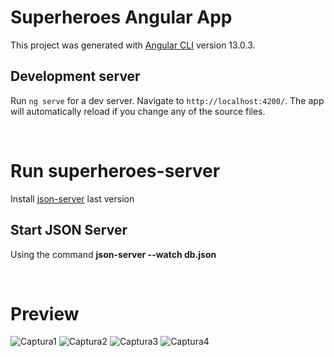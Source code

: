 # Superheroes Angular App

This project was generated with [Angular CLI](https://github.com/angular/angular-cli) version 13.0.3.

## Development server

Run `ng serve` for a dev server. Navigate to `http://localhost:4200/`. The app will automatically reload if you change any of the source files.

<br/>

# Run superheroes-server

Install [json-server](https://www.npmjs.com/package/json-server) last version 

## Start JSON Server

Using the command <b>json-server --watch db.json</b>

<br/>

# Preview 

![Captura1](https://user-images.githubusercontent.com/51963634/164029894-dafe43d4-9294-4714-ab0e-99b001266742.PNG)
![Captura2](https://user-images.githubusercontent.com/51963634/164029924-09dacd1b-6bab-42e5-b877-0d170210fcad.PNG)
![Captura3](https://user-images.githubusercontent.com/51963634/164029958-0893907a-7d97-40fa-8854-341be2c1fb49.PNG)
![Captura4](https://user-images.githubusercontent.com/51963634/164029974-400d93a9-09d9-4895-9584-7bc886409827.PNG)

